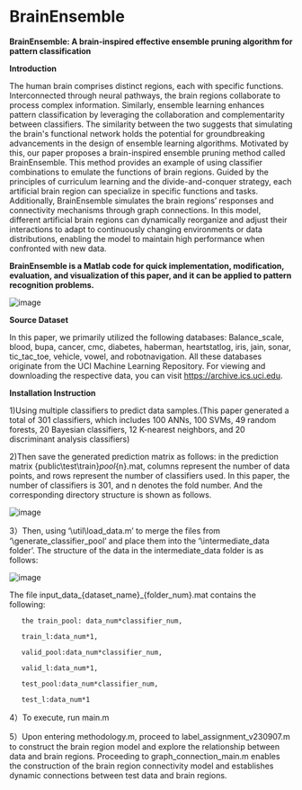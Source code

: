 # BrainEnsemble

**BrainEnsemble: A brain-inspired effective ensemble pruning algorithm for pattern classification**

**Introduction**

The human brain comprises distinct regions, each with specific functions. Interconnected through neural pathways, the brain regions collaborate to process complex information. Similarly, ensemble learning enhances pattern classification by leveraging the collaboration and complementarity between classifiers. The similarity between the two suggests that simulating the brain's functional network holds the potential for groundbreaking advancements in the design of ensemble learning algorithms. Motivated by this, our paper proposes a brain-inspired ensemble pruning method called BrainEnsemble. This method provides an example of using classifier combinations to emulate the functions of brain regions. Guided by the principles of curriculum learning and the divide-and-conquer strategy, each artificial brain region can specialize in specific functions and tasks. Additionally, BrainEnsemble simulates the brain regions’ responses and connectivity mechanisms through graph connections. In this model, different artificial brain regions can dynamically reorganize and adjust their interactions to adapt to continuously changing environments or data distributions, enabling the model to maintain high performance when confronted with new data. 

**BrainEnsemble is a Matlab code for quick implementation, modification, evaluation, and visualization of this paper, and it can be applied to pattern recognition problems.**

![image](https://github.com/FluffyCatDan/BrainEnsemble/assets/105225235/2aba6c70-7075-47e7-b3c8-273f620f4214)


**Source Dataset**

In this paper, we primarily utilized the following databases: Balance_scale, blood, bupa, cancer, cmc, diabetes, haberman, heartstatlog, iris, jain, sonar, tic_tac_toe, vehicle, vowel, and robotnavigation. All these databases originate from the UCI Machine Learning Repository. For viewing and downloading the respective data, you can visit https://archive.ics.uci.edu.

**Installation Instruction**

1)Using multiple classifiers to predict data samples.(This paper generated a total of 301 classifiers, which includes 100 ANNs, 100 SVMs, 49 random forests, 20 Bayesian classifiers, 12 K-nearest neighbors, and 20 discriminant analysis classifiers)

2)Then save the generated prediction matrix as follows: in the prediction matrix {public\test\train}_pool_{n}.mat, columns represent the number of data points, and rows represent the number of classifiers used. In this paper, the number of classifiers is 301, and n denotes the fold number. And the corresponding directory structure is shown as follows.

![image](https://github.com/FluffyCatDan/BrainEnsemble/assets/105225235/7a9df1a4-8d37-447a-910f-18b094863fb5)

3）Then, using ‘\util\load_data.m’ to merge the files from ‘\generate_classifier_pool’ and place them into the ‘\intermediate_data folder’. The structure of the data in the intermediate_data folder is as follows:

![image](https://github.com/FluffyCatDan/BrainEnsemble/assets/105225235/c466ff37-85d9-4351-9dc8-c6250f623a90)

The file input_data_{dataset_name}_{folder_num}.mat contains the following:

       the train_pool: data_num*classifier_num, 
     
       train_l:data_num*1, 
       
       valid_pool:data_num*classifier_num,
       
       valid_l:data_num*1, 
       
       test_pool:data_num*classifier_num, 
       
       test_l:data_num*1

4）To execute, run main.m

5）Upon entering methodology.m, proceed to label_assignment_v230907.m to construct the brain region model and explore the relationship between data and brain regions. Proceeding to graph_connection_main.m enables the construction of the brain region connectivity model and establishes dynamic connections between test data and brain regions.
